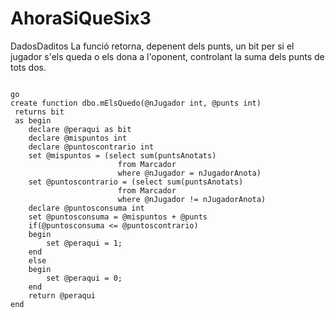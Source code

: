 # AhoraSiQueSix3

DadosDaditos
La funció retorna, depenent dels punts, un bit per si el jugador s'els queda o els dona a l'oponent, controlant la suma dels punts de tots dos.

```

go
create function dbo.mElsQuedo(@nJugador int, @punts int)
 returns bit
 as begin
	declare @peraqui as bit
	declare @mispuntos int
	declare @puntoscontrario int
	set @mispuntos = (select sum(puntsAnotats)
						from Marcador
						where @nJugador = nJugadorAnota)
	set @puntoscontrario = (select sum(puntsAnotats)
						from Marcador
						where @nJugador != nJugadorAnota)
	declare @puntosconsuma int
	set @puntosconsuma = @mispuntos + @punts
	if(@puntosconsuma <= @puntoscontrario)
	begin
		set @peraqui = 1;
	end
	else
	begin
		set @peraqui = 0;
	end
	return @peraqui
end

```
